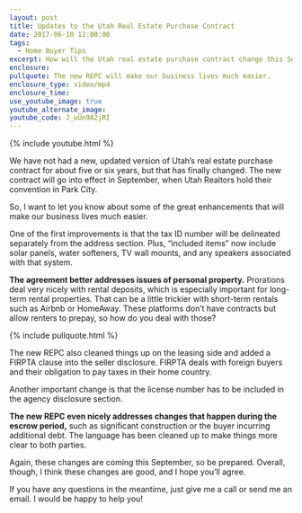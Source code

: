 ```yaml
---
layout: post
title: Updates to the Utah Real Estate Purchase Contract
date: 2017-06-10 12:00:00
tags:
  - Home Buyer Tips
excerpt: How will the Utah real estate purchase contract change this September?
enclosure:
pullquote: The new REPC will make our business lives much easier.
enclosure_type: video/mp4
enclosure_time:
use_youtube_image: true
youtube_alternate_image:
youtube_code: J_uUn9A2jRI
---
```



{% include youtube.html %}

We have not had a new, updated version of Utah’s real estate purchase contract for about five or six years, but that has finally changed. The new contract will go into effect in September, when Utah Realtors hold their convention in Park City.&nbsp;

So, I want to let you know about some of the great enhancements that will make our business lives much easier.&nbsp;

One of the first improvements is that the tax ID number will be delineated separately from the address section. Plus, “included items” now include solar panels, water softeners, TV wall mounts, and any speakers associated with that system.&nbsp;

**The agreement better addresses issues of personal property.** Prorations deal very nicely with rental deposits, which is especially important for long-term rental properties. That can be a little trickier with short-term rentals such as Airbnb or HomeAway. These platforms don’t have contracts but allow renters to prepay, so how do you deal with those?

{% include pullquote.html %}

The new REPC also cleaned things up on the leasing side and added a FIRPTA clause into the seller disclosure. FIRPTA deals with foreign buyers and their obligation to pay taxes in their home country.&nbsp;

Another important change is that the license number has to be included in the agency disclosure section.&nbsp;

**The new REPC even nicely addresses changes that happen during the escrow period,** such as significant construction or the buyer incurring additional debt. The language has been cleaned up to make things more clear to both parties.&nbsp;

Again, these changes are coming this September, so be prepared. Overall, though, I think these changes are good, and I hope you’ll agree.&nbsp;

If you have any questions in the meantime, just give me a call or send me an email. I would be happy to help you!